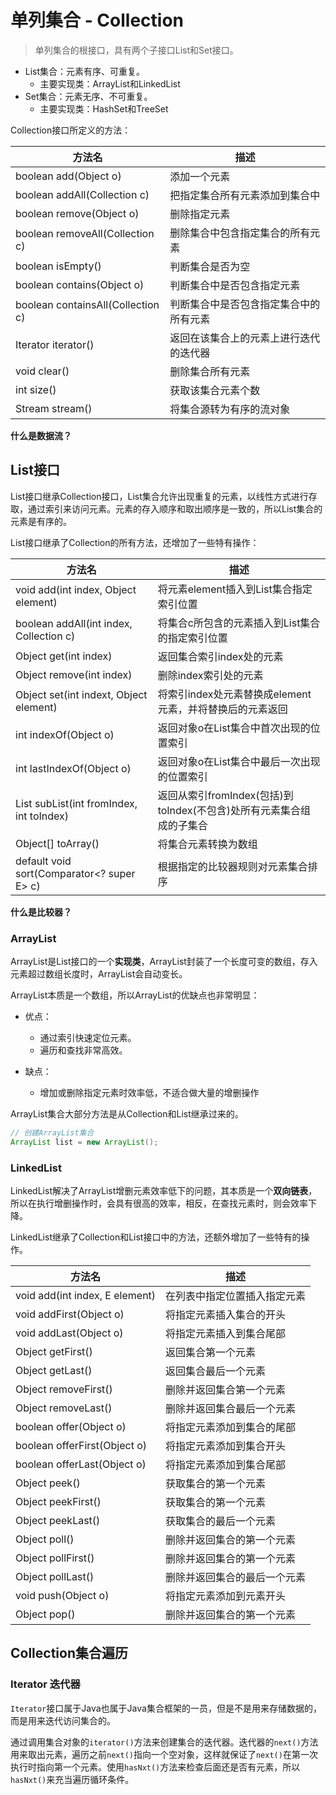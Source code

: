 # 单列集合 - Collection
>单列集合的根接口，具有两个子接口List和Set接口。

+ List集合：元素有序、可重复。
  + 主要实现类：ArrayList和LinkedList
+ Set集合：元素无序、不可重复。
  + 主要实现类：HashSet和TreeSet

Collection接口所定义的方法：

| 方法名                            | 描述                                   |
| --------------------------------- | -------------------------------------- |
| boolean add(Object o)             | 添加一个元素                           |
| boolean addAll(Collection c)      | 把指定集合所有元素添加到集合中         |
| boolean remove(Object o)          | 删除指定元素                           |
| boolean removeAll(Collection c)   | 删除集合中包含指定集合的所有元素       |
| boolean isEmpty()                 | 判断集合是否为空                       |
| boolean contains(Object o)        | 判断集合中是否包含指定元素             |
| boolean containsAll(Collection c) | 判断集合中是否包含指定集合中的所有元素 |
| Iterator iterator()               | 返回在该集合上的元素上进行迭代的迭代器 |
| void clear()                      | 删除集合所有元素                       |
| int size()                        | 获取该集合元素个数                     |
| Stream<E> stream()                | 将集合源转为有序的流对象               |

**什么是数据流？**

## List接口

List接口继承Collection接口，List集合允许出现重复的元素，以线性方式进行存取，通过索引来访问元素。元素的存入顺序和取出顺序是一致的，所以List集合的元素是有序的。

List接口继承了Collection的所有方法，还增加了一些特有操作：

| 方法名                                     | 描述                                                         |
| ------------------------------------------ | ------------------------------------------------------------ |
| void add(int index, Object element)        | 将元素element插入到List集合指定索引位置                      |
| boolean addAll(int index, Collection c)    | 将集合c所包含的元素插入到List集合的指定索引位置              |
| Object get(int index)                      | 返回集合索引index处的元素                                    |
| Object remove(int index)                   | 删除index索引处的元素                                        |
| Object set(int indext, Object element)     | 将索引index处元素替换成element元素，并将替换后的元素返回     |
| int indexOf(Object o)                      | 返回对象o在List集合中首次出现的位置索引                      |
| int lastIndexOf(Object o)                  | 返回对象o在List集合中最后一次出现的位置索引                  |
| List subList(int fromIndex, int toIndex)   | 返回从索引fromIndex(包括)到toIndex(不包含)处所有元素集合组成的子集合 |
| Object[] toArray()                         | 将集合元素转换为数组                                         |
| default void sort(Comparator<? super E> c) | 根据指定的比较器规则对元素集合排序                           |

**什么是比较器？**

### ArrayList

ArrayList是List接口的一个**实现类**，ArrayList封装了一个长度可变的数组，存入元素超过数组长度时，ArrayList会自动变长。

ArrayList本质是一个数组，所以ArrayList的优缺点也非常明显：

+ 优点：
  + 通过索引快速定位元素。
  + 遍历和查找非常高效。

+ 缺点：
  + 增加或删除指定元素时效率低，不适合做大量的增删操作

ArrayList集合大部分方法是从Collection和List继承过来的。

```java
// 创建ArrayList集合
ArrayList list = new ArrayList();
```

### LinkedList

LinkedList解决了ArrayList增删元素效率低下的问题，其本质是一个**双向链表**，所以在执行增删操作时，会具有很高的效率，相反，在查找元素时，则会效率下降。

LinkedList继承了Collection和List接口中的方法，还额外增加了一些特有的操作。

| 方法名                         | 描述                         |
| ------------------------------ | ---------------------------- |
| void add(int index, E element) | 在列表中指定位置插入指定元素 |
| void addFirst(Object o)        | 将指定元素插入集合的开头     |
| void addLast(Object o)         | 将指定元素插入到集合尾部     |
| Object getFirst()              | 返回集合第一个元素           |
| Object getLast()               | 返回集合最后一个元素         |
| Object removeFirst()           | 删除并返回集合第一个元素     |
| Object removeLast()            | 删除并返回集合最后一个元素   |
| boolean offer(Object o)        | 将指定元素添加到集合的尾部   |
| boolean offerFirst(Object o)   | 将指定元素添加到集合开头     |
| boolean offerLast(Object o)    | 将指定元素添加到集合尾部     |
| Object peek()                  | 获取集合的第一个元素         |
| Object peekFirst()             | 获取集合的第一个元素         |
| Object peekLast()              | 获取集合的最后一个元素       |
| Object poll()                  | 删除并返回集合的第一个元素   |
| Object pollFirst()             | 删除并返回集合的第一个元素   |
| Object pollLast()              | 删除并返回集合的最后一个元素 |
| void push(Object o)            | 将指定元素添加到元素开头     |
| Object pop()                   | 删除并返回集合的第一个元素   |

## Collection集合遍历

### Iterator 迭代器

`Iterator`接口属于Java也属于Java集合框架的一员，但是不是用来存储数据的，而是用来迭代访问集合的。

通过调用集合对象的`iterator()`方法来创建集合的迭代器。迭代器的`next()`方法用来取出元素，遍历之前`next()`指向一个空对象，这样就保证了`next()`在第一次执行时指向第一个元素。使用`hasNxt()`方法来检查后面还是否有元素，所以`hasNxt()`来充当遍历循环条件。

